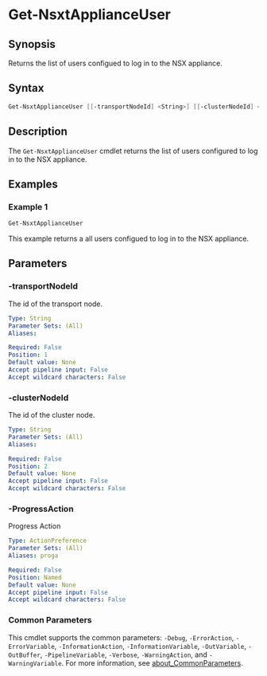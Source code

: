 # Get-NsxtApplianceUser

## Synopsis

Returns the list of users configued to log in to the NSX appliance.

## Syntax

```powershell
Get-NsxtApplianceUser [[-transportNodeId] <String>] [[-clusterNodeId] <String>] [-ProgressAction <ActionPreference>] [<CommonParameters>]
```

## Description

The `Get-NsxtApplianceUser` cmdlet returns the list of users configured to log in to the NSX appliance.

## Examples

### Example 1

```powershell
Get-NsxtApplianceUser
```

This example returns a all users configued to log in to the NSX appliance.

## Parameters

### -transportNodeId

The id of the transport node.

```yaml
Type: String
Parameter Sets: (All)
Aliases:

Required: False
Position: 1
Default value: None
Accept pipeline input: False
Accept wildcard characters: False
```

### -clusterNodeId

The id of the cluster node.

```yaml
Type: String
Parameter Sets: (All)
Aliases:

Required: False
Position: 2
Default value: None
Accept pipeline input: False
Accept wildcard characters: False
```

### -ProgressAction

Progress Action

```yaml
Type: ActionPreference
Parameter Sets: (All)
Aliases: proga

Required: False
Position: Named
Default value: None
Accept pipeline input: False
Accept wildcard characters: False
```

### Common Parameters

This cmdlet supports the common parameters: `-Debug`, `-ErrorAction`, `-ErrorVariable`, `-InformationAction`, `-InformationVariable`, `-OutVariable`, `-OutBuffer`, `-PipelineVariable`, `-Verbose`, `-WarningAction`, and `-WarningVariable`. For more information, see [about_CommonParameters](http://go.microsoft.com/fwlink/?LinkID=113216).
